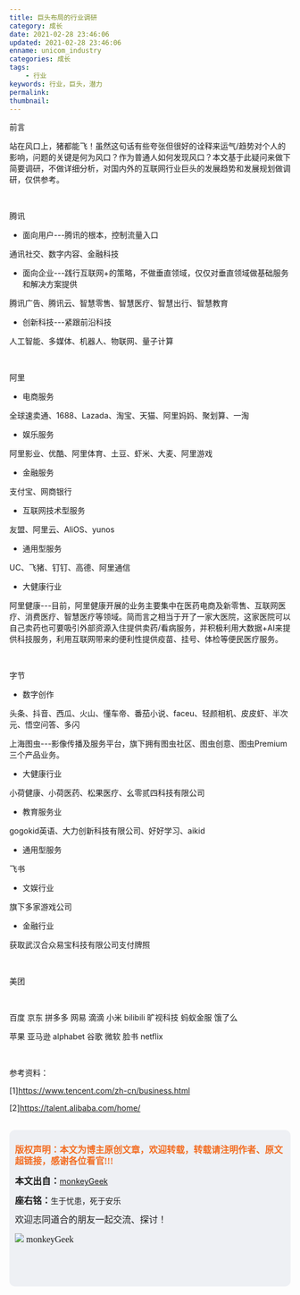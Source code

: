 ```yaml
---
title: 巨头布局的行业调研
category: 成长
date: 2021-02-28 23:46:06
updated: 2021-02-28 23:46:06
enname: unicom_industry
categories: 成长
tags:
	- 行业
keywords: 行业，巨头，潜力
permalink:
thumbnail:
---
```


前言

站在风口上，猪都能飞！虽然这句话有些夸张但很好的诠释来运气/趋势对个人的影响，问题的关键是何为风口？作为普通人如何发现风口？本文基于此疑问来做下简要调研，不做详细分析，对国内外的互联网行业巨头的发展趋势和发展规划做调研，仅供参考。<!--more-->

</br>

腾讯

- 面向用户---腾讯的根本，控制流量入口

通讯社交、数字内容、金融科技

- 面向企业---践行互联网+的策略，不做垂直领域，仅仅对垂直领域做基础服务和解决方案提供

腾讯广告、腾讯云、智慧零售、智慧医疗、智慧出行、智慧教育

- 创新科技---紧跟前沿科技

人工智能、多媒体、机器人、物联网、量子计算

</br>

阿里

- 电商服务

全球速卖通、1688、Lazada、淘宝、天猫、阿里妈妈、聚划算、一淘

- 娱乐服务

阿里影业、优酷、阿里体育、土豆、虾米、大麦、阿里游戏

- 金融服务

支付宝、网商银行

- 互联网技术型服务

友盟、阿里云、AliOS、yunos

- 通用型服务

UC、飞猪、钉钉、高德、阿里通信

- 大健康行业

阿里健康---目前，阿里健康开展的业务主要集中在医药电商及新零售、互联网医疗、消费医疗、智慧医疗等领域。简而言之相当于开了一家大医院，这家医院可以自己卖药也可要吸引外部资源入住提供卖药/看病服务，并积极利用大数据+AI来提供科技服务，利用互联网带来的便利性提供疫苗、挂号、体检等便民医疗服务。

</br>

字节

- 数字创作

头条、抖音、西瓜、火山、懂车帝、番茄小说、faceu、轻颜相机、皮皮虾、半次元、悟空问答、多闪

上海图虫---影像传播及服务平台，旗下拥有图虫社区、图虫创意、图虫Premium三个产品业务。

- 大健康行业

小荷健康、小荷医药、松果医疗、幺零贰四科技有限公司

- 教育服务业

gogokid英语、大力创新科技有限公司、好好学习、aikid

- 通用型服务

飞书

- 文娱行业

旗下多家游戏公司

- 金融行业

获取武汉合众易宝科技有限公司支付牌照

</br>

美团



</br>

百度
京东
拼多多
网易
滴滴
小米
bilibili
旷视科技
蚂蚁金服
饿了么



苹果
亚马逊
alphabet
谷歌
微软
脸书
netflix

</br>

参考资料：

[1]https://www.tencent.com/zh-cn/business.html

[2]https://talent.alibaba.com/home/

</br>

<script>
var _hmt = _hmt || [];
(function() {
  var hm = document.createElement("script");
  hm.src = "https://hm.baidu.com/hm.js?2f798e6b269c8a40f12bef25d7f1876d";
  var s = document.getElementsByTagName("script")[0]; 
  s.parentNode.insertBefore(hm, s);
})();
</script>

<div style="height:260px; background-color:rgb(238,240,244); padding:10px;border-radius:10px;">
    <p style="color:#f36c21;font:bold 16px/20px 'kaiTi';">
      版权声明：本文为博主原创文章，欢迎转载，转载请注明作者、原文超链接，感谢各位看官!!!
    </p>
    <p>
      <span style="font:bold 16px/20px 'kaiTi';">本文出自：</span><a href="https://monkeyGeek369.github.io">monkeyGeek</a> 
    </p>
    <p>
      <span style="font:bold 16px/20px 'kaiTi';">座右铭：</span><span>生于忧患，死于安乐</span> 
    </p>
    <p>
      <span style="font:16px/20px 'kaiTi';">欢迎志同道合的朋友一起交流、探讨！</span> 
    </p>
    <img style="height:auto; width:auto;flot:left;" src="../../../../image/monkey64.png" /><span style="font:16px/20px 'kaiTi';flot:left;">   monkeyGeek</span>


